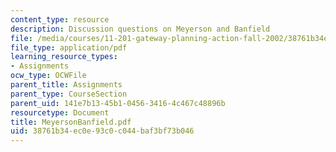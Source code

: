```yaml
---
content_type: resource
description: Discussion questions on Meyerson and Banfield
file: /media/courses/11-201-gateway-planning-action-fall-2002/38761b34ec0e93c0c044baf3bf73b046_MeyersonBanfield.pdf
file_type: application/pdf
learning_resource_types:
- Assignments
ocw_type: OCWFile
parent_title: Assignments
parent_type: CourseSection
parent_uid: 141e7b13-45b1-0456-3416-4c467c48896b
resourcetype: Document
title: MeyersonBanfield.pdf
uid: 38761b34-ec0e-93c0-c044-baf3bf73b046
---
```

